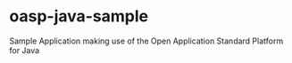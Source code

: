 oasp-java-sample
================

Sample Application making use of the Open Application Standard Platform for Java
